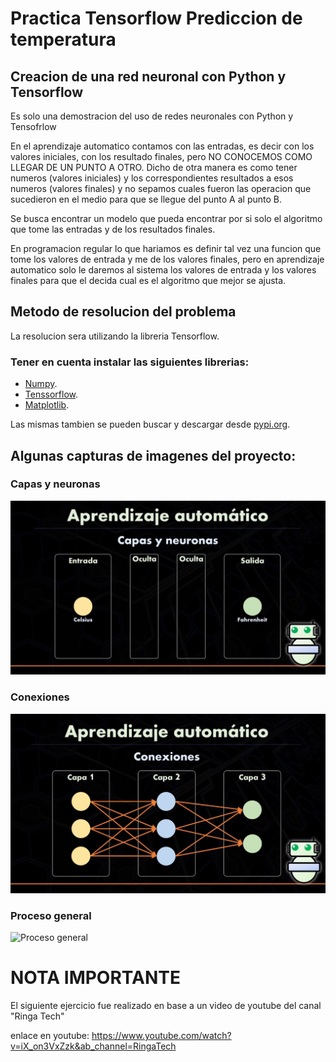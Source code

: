 # Practica Tensorflow Prediccion de temperatura

## Creacion de una red neuronal con Python y Tensorflow
Es solo una demostracion del uso de redes neuronales con Python y Tensofrlow

En el aprendizaje automatico contamos con las entradas, es decir con los valores iniciales, con los resultado finales, pero NO CONOCEMOS COMO LLEGAR DE UN PUNTO A OTRO. Dicho de otra manera es como tener numeros (valores iniciales) y los correspondientes resultados a esos numeros (valores finales) y no sepamos cuales fueron las operacion que sucedieron en el medio para que se llegue del punto A al punto B.

Se busca encontrar un modelo que pueda encontrar por si solo el algoritmo que tome las entradas y de los resultados finales.

En programacion regular lo que hariamos es definir tal vez una funcion que tome los valores de entrada y me de los valores finales, pero en aprendizaje automatico solo le daremos al sistema los valores de entrada y los valores finales para que el decida cual es el algoritmo que mejor se ajusta.

## Metodo de resolucion del problema

La resolucion sera utilizando la libreria Tensorflow.

### Tener en cuenta instalar las siguientes librerias:

- [Numpy](https://numpy.org/).
- [Tenssorflow](https://www.tensorflow.org/install).
- [Matplotlib](https://matplotlib.org/).


Las mismas tambien se pueden buscar y descargar desde [pypi.org](https://pypi.org/).


## Algunas capturas de imagenes del proyecto:

### Capas y neuronas
![Capas y neuronas](./img/capas%20y%20neuronas.jpg)

### Conexiones
![Conexiones](./img/conexiones.jpg)

### Proceso general
![Proceso general](./proceso%20general.jpg)

# NOTA IMPORTANTE
El siguiente ejercicio fue realizado en base a un video de youtube del canal "Ringa Tech"

enlace en youtube: https://www.youtube.com/watch?v=iX_on3VxZzk&ab_channel=RingaTech
